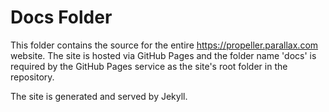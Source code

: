 # Docs Folder
This folder contains the source for the entire https://propeller.parallax.com website.  The site is hosted via GitHub Pages and the folder name
'docs' is required by the GitHub Pages service as the site's root folder in the repository.

The site is generated and served by Jekyll.